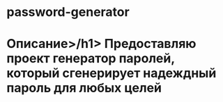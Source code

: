 ﻿# password-generator
<h1>Описание>/h1>
Предоставляю проект генератор паролей, который сгенерирует надеждный пароль для любых целей
